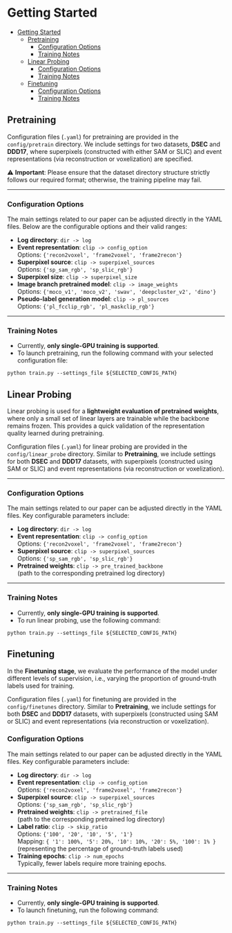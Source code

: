 # Getting Started
- [Getting Started](#getting-started)
  - [Pretraining](#pretraining)
    - [Configuration Options](#configuration-options)
    - [Training Notes](#training-notes)
  - [Linear Probing](#linear-probing)
    - [Configuration Options](#configuration-options-1)
    - [Training Notes](#training-notes-1)
  - [Finetuning](#finetuning)
    - [Configuration Options](#configuration-options-2)
    - [Training Notes](#training-notes-2)


## Pretraining
Configuration files (`.yaml`) for pretraining are provided in the `config/pretrain` directory. We include settings for two datasets, **DSEC** and **DDD17**, where superpixels (constructed with either SAM or SLIC) and event representations (via reconstruction or voxelization) are specified.  

⚠️ **Important**: Please ensure that the dataset directory structure strictly follows our required format; otherwise, the training pipeline may fail.

---

### Configuration Options

The main settings related to our paper can be adjusted directly in the YAML files. Below are the configurable options and their valid ranges:

- **Log directory**: `dir -> log`  
- **Event representation**: `clip -> config_option`  
  Options: `{'recon2voxel', 'frame2voxel', 'frame2recon'}`
- **Superpixel source**: `clip -> superpixel_sources`  
  Options: `{'sp_sam_rgb', 'sp_slic_rgb'}`
- **Superpixel size**: `clip -> superpixel_size`  
- **Image branch pretrained model**: `clip -> image_weights`  
  Options: `{'moco_v1', 'moco_v2', 'swav', 'deepcluster_v2', 'dino'}`
- **Pseudo-label generation model**: `clip -> pl_sources`  
  Options: `{'pl_fcclip_rgb', 'pl_maskclip_rgb'}`

---

### Training Notes

- Currently, **only single-GPU training is supported**.  
- To launch pretraining, run the following command with your selected configuration file:

```shell
python train.py --settings_file ${SELECTED_CONFIG_PATH}
```

## Linear Probing
Linear probing is used for a **lightweight evaluation of pretrained weights**, where only a small set of linear layers are trainable while the backbone remains frozen. This provides a quick validation of the representation quality learned during pretraining.  

Configuration files (`.yaml`) for linear probing are provided in the `config/linear_probe` directory. Similar to **Pretraining**, we include settings for both **DSEC** and **DDD17** datasets, with superpixels (constructed using SAM or SLIC) and event representations (via reconstruction or voxelization).  

---

### Configuration Options

The main settings related to our paper can be adjusted directly in the YAML files. Key configurable parameters include:

- **Log directory**: `dir -> log`  
- **Event representation**: `clip -> config_option`  
  Options: `{'recon2voxel', 'frame2voxel', 'frame2recon'}`
- **Superpixel source**: `clip -> superpixel_sources`  
  Options: `{'sp_sam_rgb', 'sp_slic_rgb'}`
- **Pretrained weights**: `clip -> pre_trained_backbone`  
  (path to the corresponding pretrained log directory)

---

### Training Notes

- Currently, **only single-GPU training is supported**.  
- To run linear probing, use the following command:

```shell
python train.py --settings_file ${SELECTED_CONFIG_PATH}
```

## Finetuning
In the **Finetuning stage**, we evaluate the performance of the model under different levels of supervision, i.e., varying the proportion of ground-truth labels used for training.  

Configuration files (`.yaml`) for finetuning are provided in the `config/finetunes` directory. Similar to **Pretraining**, we include settings for both **DSEC** and **DDD17** datasets, with superpixels (constructed using SAM or SLIC) and event representations (via reconstruction or voxelization).  

### Configuration Options

The main settings related to our paper can be adjusted directly in the YAML files. Key configurable parameters include:

- **Log directory**: `dir -> log`  
- **Event representation**: `clip -> config_option`  
  Options: `{'recon2voxel', 'frame2voxel', 'frame2recon'}`
- **Superpixel source**: `clip -> superpixel_sources`  
  Options: `{'sp_sam_rgb', 'sp_slic_rgb'}`
- **Pretrained weights**: `clip -> pretrained_file`  
  (path to the corresponding pretrained log directory)
- **Label ratio**: `clip -> skip_ratio`  
  Options: `{'100', '20', '10', '5', '1'}`  
  Mapping: `{ '1': 100%, '5': 20%, '10': 10%, '20': 5%, '100': 1% }`  
  (representing the percentage of ground-truth labels used)
- **Training epochs**: `clip -> num_epochs`  
  Typically, fewer labels require more training epochs.

---

### Training Notes

- Currently, **only single-GPU training is supported**.  
- To launch finetuning, run the following command:

```shell
python train.py --settings_file ${SELECTED_CONFIG_PATH}
```
